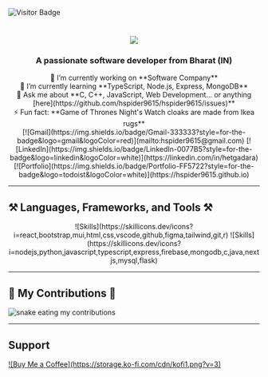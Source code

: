 <!-- Visitor Badge -->
![Visitor Badge](https://visitor-badge.laobi.icu/badge?page_id=hspider9615.hspider9615)

<!-- Header Section -->
<h1 align="center">
    <img src="https://readme-typing-svg.herokuapp.com/?font=Righteous&size=35&center=true&vCenter=true&width=500&height=70&duration=4000&lines=Hi+There!+👋;+I'm+Codex+Spider!;" />
</h1>

<h3 align="center">A passionate software developer from Bharat (IN)</h3>

<!-- Information Section -->
<div align="center">
    🔭 I’m currently working on **Software Company**<br>
    🌱 I’m currently learning **TypeScript, Node.js, Express, MongoDB**<br>
    💬 Ask me about **C, C++, JavaScript, Web Development... or anything [here](https://github.com/hspider9615/hspider9615/issues)**<br>
    ⚡ Fun fact: **Game of Thrones Night's Watch cloaks are made from Ikea rugs**
</div>

<!-- Social Links -->
<div align="center">
    [![Gmail](https://img.shields.io/badge/Gmail-333333?style=for-the-badge&logo=gmail&logoColor=red)](mailto:hspider9615@gmail.com)
    [![LinkedIn](https://img.shields.io/badge/LinkedIn-0077B5?style=for-the-badge&logo=linkedin&logoColor=white)](https://linkedin.com/in/hetgadara)
    [![Portfolio](https://img.shields.io/badge/Portfolio-FF5722?style=for-the-badge&logo=todoist&logoColor=white)](https://hspider9615.github.io)
</div>

<hr/>

<!-- Skills Section -->
## ⚒️ Languages, Frameworks, and Tools ⚒️

<div align="center">
    ![Skills](https://skillicons.dev/icons?i=react,bootstrap,mui,html,css,vscode,github,figma,tailwind,git,r)
    ![Skills](https://skillicons.dev/icons?i=nodejs,python,javascript,typescript,express,firebase,mongodb,c,java,nextjs,mysql,flask)
</div>

<hr/>

<!-- Contributions Section -->
## 🐍 My Contributions 🐍

![snake eating my contributions](https://raw.githubusercontent.com/hspider9615/hspider9615/output/github-contribution-grid-snake.svg)

<hr/>

<!-- Donation Section -->
## Support

<a href='https://ko-fi.com/V7V4RAK9C' target='_blank'>
    ![Buy Me a Coffee](https://storage.ko-fi.com/cdn/kofi1.png?v=3)
</a>
